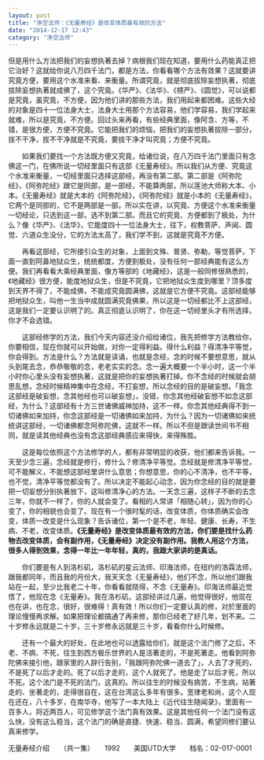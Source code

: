 ```yaml
---
layout: post
title: "净空法师：《无量寿经》是改变体质最有效的方法"
date: "2014-12-17 12:43"
category: "净空法师"
---
```



但是用什么方法把我们的妄想执著去掉？病根我们现在知道，要用什么药能真正把它治好？这就给你说八万四千法门，都是方法，你看看哪个方法有效果？这就要讲究竟方便，要用这个水准来看、来衡量。所谓究竟，就是彻底拔除妄想执著，彻底拔除妄想执著就成佛了，这个究竟。《华严》、《法华》、《楞严》、《圆觉》，可以说都是究竟，虽究竟，不方便，因为他们讲的那些方法，我们用起来都困难。这些大经的对象是四十一位法身大士，法身大士用那个方法容易，他们学容易，我们学起来就难，所以是究竟，不方便。回过头来再看，有些经典里面，像阿含、方等，不错，是很方便，方便不究竟。它能把我们的烦恼，把我们的妄想执著拔除一部分，拔不干净，拔不干净就是不究竟，要拔干净才叫究竟；方便不究竟。

　　如果我们要找一个方法既方便又究竟，给诸位说，在八万四千法门里面只有念佛这一门，在佛所说一切经里面只有这部《无量寿经》。所以我们从方便、究竟这个水准来衡量，一切经里面只选择这部经，再没有第二部。第二部是《阿弥陀经》，《阿弥陀经》跟它是同部，是一部经，不能算两部，所以莲池大师称大本、小本。《无量寿经》就是大本的《阿弥陀经》，《阿弥陀经》就是小本的《无量寿经》，它两个是同部的，它不是两部是一部。所以实在讲，以究竟、方便这个水准来衡量一切经论，只选到这一部，选不到第二部。而且它的究竟、方便都到了极处，为什么？像《华严》、《法华》，它能度四十一位法身大士，往下，权教菩萨、声闻、圆觉、六道众生没分，它的方法太高了，我们学不到，这就是究竟不方便。

　　再看这部经，它所接引众生的对象，上面到文殊、普贤、弥勒，等觉菩萨，下面一直到阿鼻地狱众生，统统都度，方便到极处，没有任何一部经典能有这么方便。我们再看看大乘经典里面，像方等部的《地藏经》，这是一般同修很熟悉的，《地藏经》很方便，能度地狱众生，但是不究竟，它把地狱众生度到哪里？顶多度到天界不得了，不能成佛，不能成究竟圆满佛，这就是它方便不究竟。这部经能够把地狱众生，叫他一生当中成就圆满究竟佛果，所以这是一切经都比不上这部经，这是我们一定要认识明了的。真正彻底认识明了，你在这一切经里头才有所选择，你才不会选错。

　　这部经修学的方法，我们今天内容还没介绍给诸位，我先把修学方法教给你，你要相信，现在你就可以开始做，对你一定得利益。得什么利益？得清净平等觉，你会得到。方法是什么？方法就是读诵，也就是念经，念的时候不要想意思，就从头到尾去念，恭恭敬敬的念，老老实实的念。念一遍大概要一个半小时，这一个半小时你心里头没有妄想执著，这就是把你的妄想执著打掉。你不念经的时候就会胡思乱想，念经时候精神集中在念经，不打妄想，所以念经的目的是破妄想。「我念这部经是破妄想，念其他经也可以破妄想」，没错，你念其他经破妄想不如念这部经，为什么？这部经有十方三世诸佛威神加持，这不一样。你念其他经典得不到一切诸佛如来加持，你念这部经是一切诸佛如来加持，为什么？因为一切诸佛如来统统讲这部经，一切诸佛都念阿弥陀佛，这就不一样。所以不但是跟读世间书不相同，就是读其他经典也没有念这部经典感应来得快，来得殊胜。

　　这是每位依照这个方法修学的人，都有非常明显的收获，他们都来告诉我。一天至少念三遍，念经就是修行，修什么？修清净平等觉。念经就是修清净平等觉，可不能解义，不能想这部经里讲什么意思；你想意思，你的心不清净，也不平等，也不觉，清净平等觉都没有了。所以决定不能起心动念，因为你念经的目的就是要把一切妄想分别执著放下，这叫修清净心的方法。一天念三遍，这样子不断的去念三年，你就不一样了，你的人就会变了。看相的人常讲「相随心转」，因为你的心变了，你的相貌也会变了。现在有一个很时髦的话，改变体质，你体质确实会改变，体质一改变是什么现象？告诉诸位，第一个是不老，年轻、健康、长寿，不生病、不老，改变体质。**《无量寿经》是改变体质最有效的方法，你们要是找什么药物去改变体质，会有副作用，《无量寿经》决定没有副作用。我教人用这个方法，很多人得到效果，念得一年比一年年轻，真的，我跟大家讲的是真话。**

　　你们要是有人到洛杉矶，洛杉矶的星云法师、印海法师，在纽约的浩霖法师，跟我都同年，而且我的月份大，我天天念《无量寿经》，他们不念，所以他们跟我站在一起，至少比我老二十年，你看看就晓得，不念《无量寿》。印海法师最近觉悟了，他现在念《无量寿》。我在洛杉矶，这部经讲过几遍，他觉得很好，他现在也在讲，也在念，很好，很难得！真有效！所以你们一定要认真的修，对於里面的理论慢慢再求解。如果把理论都搞通了再来修，那你已经老了好几年，划不来。二十岁修永远就是二十岁，三十岁修永远就是三十岁，看看你什么时候修。

　　还有一个最大的好处，在此地也可以透露给你们，就是这个法门修了之后，不老、不病、不死，往生到西方极乐世界的人是活著走的，不是死著走。他看到阿弥陀佛来接引他，跟家里的人辞行告别，「我跟阿弥陀佛一道去了」，人去了才死的，不是死了以后才走的。死了以后才走的，这个人就死了。他是走了以后才死，所以不死。这个法门是不死的法门，这真的。所以往生的时候没有病苦，不生病，站著走的、坐著走的，走得很自在，这在台湾这么多年有很多。宽律老和尚，这个人现在还在，八十多岁，在南华寺，他写了一本大陆上《近代往生随闻录》，里面有一百多人，将近两百人，可见修学这个法门真有效果。这是其他任何一个法门没有这么快，没有这么稳当，这个法门的确是直捷、快速、稳当、圆满，希望同修们要认真来修学。

无量寿经介绍　　（共一集）　　1992　　美国UTD大学　　档名：02-017-0001
